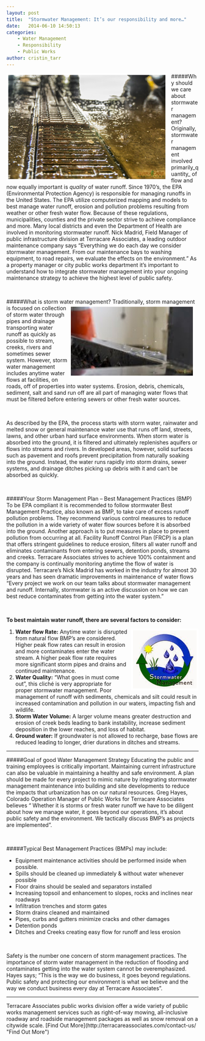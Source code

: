 ```yaml
---
layout: post
title:  "Stormwater Management: It’s our responsibility and more…"
date:   2014-06-10 14:50:13
categories: 
    - Water Management
    - Responsibility
    - Public Works
author: cristin_tarr
---
```


<img src="/images/blog/Water_to_drain.jpg" alt="Water to Drain Photo" width="412px" height="272px" style="float:left; border: 5px solid white; margin-right: 10px;">

#####Why should we care about stormwater management?  
Originally, stormwater management involved primarily_quantity_ of flow and now equally important is _quality_ of water runoff.  Since 1970’s, the EPA (Environmental Protection Agency) is responsible for managing runoffs in the United States. The EPA utilize computerized mapping and models to best manage water runoff, erosion and pollution problems resulting from weather or other fresh water flow. Because of these regulations, municipalities, counties and the private sector strive to achieve compliance and more.  Many local districts and even the Department of Health are involved in monitoring stormwater runoff. Nick Madrid, Field Manager of public infrastructure division at Terracare Associates, a leading outdoor maintenance company says “Everything we do each day we consider stormwater management.  From our maintenance bays to washing equipment, to road repairs, we evaluate the effects on the environment.”  As a property manager or city public works department it’s important to understand how to integrate stormwater management into your ongoing maintenance strategy to achieve the highest level of public safety.

<br>

#####What is storm water management?
<img src="/images/blog/Water_droplets_on_truck.jpg" alt="Water droplets on truck Photo" width="320px" height="180px" style="float:right; border: 5px solid white; margin-right: 10px;">
Traditionally, storm management is focused on collection of storm water through pipes and drainage transporting water runoff as quickly as possible to stream, creeks, rivers and sometimes sewer system.  However, storm water management includes anytime water flows at facilities, on roads, off of properties into water systems.  Erosion, debris, chemicals, sediment, salt and sand run off are all part of managing water flows that must be filtered before entering sewers or other fresh water sources.  

<br>

As described by the EPA, the process starts with storm water, rainwater and melted snow or general maintenance water use that runs off land, streets, lawns, and other urban hard surface environments. When storm water is absorbed into the ground, it is filtered and ultimately replenishes aquifers or flows into streams and rivers. In developed areas, however, solid surfaces such as pavement and roofs prevent precipitation from naturally soaking into the ground. Instead, the water runs rapidly into storm drains, sewer systems, and drainage ditches picking up debris with it and can’t be absorbed as quickly.  

<br>

#####Your Storm Management Plan – Best Management Practices (BMP)
To be EPA compliant it is recommended to follow stormwater Best Management Practice, also known as BMP, to take care of excess runoff pollution problems.  They recommend various control measures to reduce the pollution in a wide variety of water flow sources before it is absorbed into the ground. Another approach is to put measures in place to prevent pollution from occurring at all.  Facility Runoff Control Plan (FRCP) is a plan that offers stringent guidelines to reduce erosion, filters all water runoff and eliminates contaminants from entering sewers, detention ponds, streams and creeks.  Terracare Associates strives to achieve 100% containment and the company is continually monitoring anytime the flow of water is disrupted.  Terracare’s Nick Madrid has worked in the industry for almost 30 years and has seen dramatic improvements in maintenance of water flows “Every project we work on our team talks about stormwater management  and runoff.  Internally, stormwater is an active discussion on how we can best reduce contaminates from getting into the water system.”  

<br>

**To best maintain water runoff, there are several factors to consider:**

<img src="/images/blog/stormwater_managment.jpg" alt="Water to Drain Photo" style="float:right; border: 5px solid white; margin-left: 10px;">

1. **Water flow Rate:** Anytime water is disrupted from natural flow BMP’s are considered. Higher peak flow rates can result in erosion and more contaminates enter the water stream.   A higher peak flow rate requires more significant storm pipes and drains and continued maintenance.
2. **Water Quality:** “What goes in must come out”, this cliché is very appropriate for proper stormwater management.   Poor management of runoff with sediments, chemicals and silt could result in increased contamination and pollution in our waters, impacting fish and wildlife. 
3. **Storm Water Volume:** A larger volume means greater destruction and erosion of creek beds leading to bank instability, increase sediment deposition in the lower reaches, and loss of habitat.
4. **Ground water:** If groundwater is not allowed to recharge, base flows are reduced leading to longer, drier durations in ditches and streams.

<hr class="blog">

#####Goal of good Water Management Strategy
Educating the public and training employees is critically important.  Maintaining current infrastructure can also be valuable in maintaining a healthy and safe environment.  A plan should be made for every project to mimic nature by integrating stormwater management maintenance into building and site developments to reduce the impacts that urbanization has on our natural resources.  Greg Hayes, Colorado Operation Manager of Public Works for Terracare Associates believes “ Whether it is storms or fresh water runoff we have to be diligent about how we manage water, it goes beyond our operations, it’s about public safety and the environment.  We tactically discuss BMP’s as projects are implemented”.  

<br>

#####Typical Best Management Practices (BMPs) may include:
- Equipment maintenance activities should be performed inside when possible.
- Spills should be cleaned up immediately & without water whenever possible
- Floor drains should be sealed and separators installed
- Increasing topsoil and enhancement to slopes, rocks and inclines near roadways
- Infiltration trenches and storm gates
- Storm drains cleaned and maintained
- Pipes, curbs and gutters minimize cracks and other damages
- Detention ponds
- Ditches and Creeks creating easy flow for runoff and less erosion

<br>

Safety is the number one concern of storm management practices. The importance of storm water management in the reduction of flooding and contaminates getting into the water system cannot be overemphasized.   Hayes says; “This is the way we do business, it goes beyond regulations.  Public safety and protecting our environment is what we believe and the way we conduct business every day at Terracare Associates”.
<hr class="blog">
Terracare Associates public works division offer a wide variety of public works management services such as right-of-way mowing, all-inclusive roadway and roadside management packages as well as snow removal on a citywide scale. [Find Out More](http://terracareassociates.com/contact-us/ "Find Out More")


[jekyll-gh]: https://github.com/mojombo/jekyll
[jekyll]:    http://jekyllrb.com
